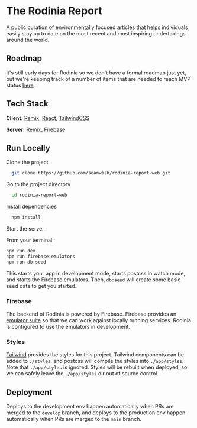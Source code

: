# The Rodinia Report

A public curation of environmentally focused articles that helps individuals easily stay up to date on the most recent and most inspiring undertakings around the world.

## Roadmap

It's still early days for Rodinia so we don't have a formal roadmap just yet, but we're keeping track of a number of items that are needed to reach MVP status [here](https://github.com/seanwash/rodinia-report-web/projects/1).


## Tech Stack

**Client:** [Remix](https://remix.run), [React](https://reactjs.org/), [TailwindCSS](https://tailwindcss.com/)

**Server:** [Remix](http://remix.run), [Firebase](https://firebase.google.com/)


## Run Locally

Clone the project

```bash
  git clone https://github.com/seanwash/rodinia-report-web.git
```

Go to the project directory

```bash
  cd rodinia-report-web
```

Install dependencies

```bash
  npm install
```

Start the server

From your terminal:

```sh
npm run dev
npm run firebase:emulators
npm run db:seed
```

This starts your app in development mode, starts postcss in watch mode, and starts the Firebase emulators. Then, `db:seed` will create some basic seed data to get you started.

### Firebase

The backend of Rodinia is powered by Firebase. Firebase provides an [emulator suite](https://firebase.google.com/docs/emulator-suite) so that we can work against locally running services. Rodinia is configured to use the emulators in development.

### Styles

[Tailwind](https://tailwindcss.com/) provides the styles for this project. Tailwind components can be added to `./styles`, and postcss will compile the styles into `./app/styles`. Note that `./app/styles` is ignored. Styles will be rebuilt when deployed, so we can safely leave the `./app/styles` dir out of source control.

## Deployment

Deploys to the development env happen automatically when PRs are merged to the `develop` branch, and deploys to the production env happen automatically when PRs are merged to the `main` branch.
